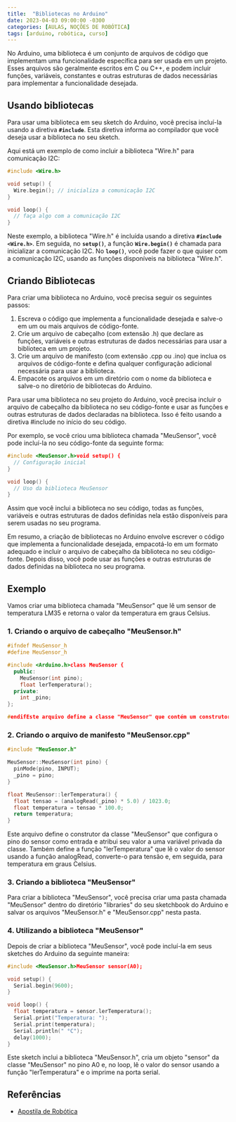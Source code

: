 ```yaml
---
title:  "Bibliotecas no Arduino"
date: 2023-04-03 09:00:00 -0300
categories: [AULAS, NOÇÕES DE ROBÓTICA]
tags: [arduino, robótica, curso]
---
```

No Arduino, uma biblioteca é um conjunto de arquivos de código que implementam uma funcionalidade específica para ser usada em um projeto. Esses arquivos são geralmente escritos em C ou C++, e podem incluir funções, variáveis, constantes e outras estruturas de dados necessárias para implementar a funcionalidade desejada.

## Usando bibliotecas

Para usar uma biblioteca em seu sketch do Arduino, você precisa incluí-la usando a diretiva **`#include`**. Esta diretiva informa ao compilador que você deseja usar a biblioteca no seu sketch.

Aqui está um exemplo de como incluir a biblioteca "Wire.h" para comunicação I2C:

```cpp
#include <Wire.h>

void setup() {
  Wire.begin(); // inicializa a comunicação I2C
}

void loop() {
  // faça algo com a comunicação I2C
}
```

Neste exemplo, a biblioteca "Wire.h" é incluída usando a diretiva **`#include <Wire.h>`**. Em seguida, no **`setup()`**, a função **`Wire.begin()`** é chamada para inicializar a comunicação I2C. No **`loop()`**, você pode fazer o que quiser com a comunicação I2C, usando as funções disponíveis na biblioteca "Wire.h".

## Criando Bibliotecas

Para criar uma biblioteca no Arduino, você precisa seguir os seguintes passos:

1. Escreva o código que implementa a funcionalidade desejada e salve-o em um ou mais arquivos de código-fonte.
2. Crie um arquivo de cabeçalho (com extensão .h) que declare as funções, variáveis e outras estruturas de dados necessárias para usar a biblioteca em um projeto.
3. Crie um arquivo de manifesto (com extensão .cpp ou .ino) que inclua os arquivos de código-fonte e defina qualquer configuração adicional necessária para usar a biblioteca.
4. Empacote os arquivos em um diretório com o nome da biblioteca e salve-o no diretório de bibliotecas do Arduino.

Para usar uma biblioteca no seu projeto do Arduino, você precisa incluir o arquivo de cabeçalho da biblioteca no seu código-fonte e usar as funções e outras estruturas de dados declaradas na biblioteca. Isso é feito usando a diretiva #include no início do seu código.

Por exemplo, se você criou uma biblioteca chamada "MeuSensor", você pode incluí-la no seu código-fonte da seguinte forma:

```cpp
#include <MeuSensor.h>void setup() {
  // Configuração inicial
}

void loop() {
  // Uso da biblioteca MeuSensor
}
```

Assim que você inclui a biblioteca no seu código, todas as funções, variáveis e outras estruturas de dados definidas nela estão disponíveis para serem usadas no seu programa.

Em resumo, a criação de bibliotecas no Arduino envolve escrever o código que implementa a funcionalidade desejada, empacotá-lo em um formato adequado e incluir o arquivo de cabeçalho da biblioteca no seu código-fonte. Depois disso, você pode usar as funções e outras estruturas de dados definidas na biblioteca no seu programa.

## Exemplo

Vamos criar uma biblioteca chamada "MeuSensor" que lê um sensor de temperatura LM35 e retorna o valor da temperatura em graus Celsius.

### 1. Criando o arquivo de cabeçalho "MeuSensor.h"

```cpp
#ifndef MeuSensor_h
#define MeuSensor_h

#include <Arduino.h>class MeuSensor {
  public:
    MeuSensor(int pino);
    float lerTemperatura();
  private:
    int _pino;
};

#endifEste arquivo define a classe "MeuSensor" que contém um construtor que inicializa o pino do sensor e uma função "lerTemperatura" que lê o valor do sensor e retorna a temperatura em graus Celsius.
```

### 2. Criando o arquivo de manifesto "MeuSensor.cpp"

```cpp
#include "MeuSensor.h"

MeuSensor::MeuSensor(int pino) {
  pinMode(pino, INPUT);
  _pino = pino;
}

float MeuSensor::lerTemperatura() {
  float tensao = (analogRead(_pino) * 5.0) / 1023.0;
  float temperatura = tensao * 100.0;
  return temperatura;
}
```

Este arquivo define o construtor da classe "MeuSensor" que configura o pino do sensor como entrada e atribui seu valor a uma variável privada da classe. Também define a função "lerTemperatura" que lê o valor do sensor usando a função analogRead, converte-o para tensão e, em seguida, para temperatura em graus Celsius.

### 3. Criando a biblioteca "MeuSensor"

Para criar a biblioteca "MeuSensor", você precisa criar uma pasta chamada "MeuSensor" dentro do diretório "libraries" do seu sketchbook do Arduino e salvar os arquivos "MeuSensor.h" e "MeuSensor.cpp" nesta pasta.

### 4. Utilizando a biblioteca "MeuSensor"

Depois de criar a biblioteca "MeuSensor", você pode incluí-la em seus sketches do Arduino da seguinte maneira:

```cpp
#include <MeuSensor.h>MeuSensor sensor(A0);

void setup() {
  Serial.begin(9600);
}

void loop() {
  float temperatura = sensor.lerTemperatura();
  Serial.print("Temperatura: ");
  Serial.print(temperatura);
  Serial.println(" °C");
  delay(1000);
}
```

Este sketch inclui a biblioteca "MeuSensor.h", cria um objeto "sensor" da classe "MeuSensor" no pino A0 e, no loop, lê o valor do sensor usando a função "lerTemperatura" e o imprime na porta serial.

## Referências

- [Apostila de Robótica]({{site.data.references.apostilas.informatica[3].link}})
